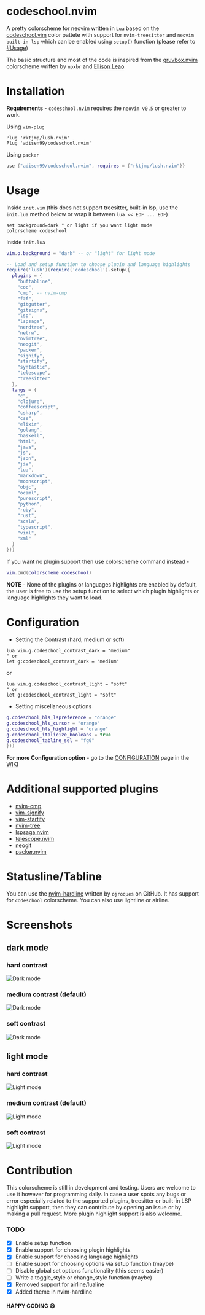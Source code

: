 # codeschool.nvim

A pretty colorscheme for neovim written in `Lua` based on the [codeschool.vim](https://github.com/flazz/vim-colorschemes/blob/master/colors/codeschool.vim) color pattete with support for `nvim-treesitter` and `neovim built-in lsp` which can be enabled using `setup()` function (please refer to [#Usage](https://github.com/adisen99/codeschool.nvim/tree/master#usage))

The basic structure and most of the code is inspired from the [gruvbox.nvim](https://github.com/npxbr/gruvbox.nvim) colorscheme written by `npxbr` and [Ellison Leao](https://github.com/ellisonleao)

# Installation

**Requirements** - `codeschool.nvim` requires the `neovim v0.5` or greater to work.

Using `vim-plug`

```vim
Plug 'rktjmp/lush.nvim'
Plug 'adisen99/codeschool.nvim'
```

Using `packer`

```lua
use {"adisen99/codeschool.nvim", requires = {"rktjmp/lush.nvim"}}
```

# Usage

Inside `init.vim` (this does not support treesitter, built-in lsp, use the `init.lua` method below or wrap it between `lua << EOF ... EOF`)

```vim
set background=dark " or light if you want light mode
colorscheme codeschool
```

Inside `init.lua`
```lua
vim.o.background = "dark" -- or "light" for light mode

-- Load and setup function to choose plugin and language highlights
require('lush')(require('codeschool').setup({
  plugins = {
    "buftabline",
    "coc",
    "cmp", -- nvim-cmp
    "fzf",
    "gitgutter",
    "gitsigns",
    "lsp",
    "lspsaga",
    "nerdtree",
    "netrw",
    "nvimtree",
    "neogit",
    "packer",
    "signify",
    "startify",
    "syntastic",
    "telescope",
    "treesitter"
  },
  langs = {
    "c",
    "clojure",
    "coffeescript",
    "csharp",
    "css",
    "elixir",
    "golang",
    "haskell",
    "html",
    "java",
    "js",
    "json",
    "jsx",
    "lua",
    "markdown",
    "moonscript",
    "objc",
    "ocaml",
    "purescript",
    "python",
    "ruby",
    "rust",
    "scala",
    "typescript",
    "viml",
    "xml"
  }
}))
```

If you want no plugin support then use colorscheme command instead -
```lua
vim.cmd(colorscheme codeschool)
```

**NOTE** - None of the plugins or languages highlights are enabled by default, the user is free to use the setup function to select which plugin highlights or language highlights they want to load.

# Configuration

- Setting the Contrast (hard, medium or soft)

```vim
lua vim.g.codeschool_contrast_dark = "medium"
" or
let g:codeschool_contrast_dark = "medium"
````

or

```vim
lua vim.g.codeschool_contrast_light = "soft"
" or
let g:codeschool_contrast_light = "soft"
```
- Setting miscellaneous options

```lua
g.codeschool_hls_lspreference = "orange"
g.codeschool_hls_cursor = "orange"
g.codeschool_hls_highlight = "orange"
g.codeschool_italicize_booleans = true
g.codeschool_tabline_sel = "fg0"
}))
```

**For more Configuration option** - go to the [CONFIGURATION](https://github.com/adisen99/codeschool.nvim/wiki/Configuration) page in the [WIKI](https://github.com/adisen99/codeschool.nvim/wiki)

# Additional supported plugins

- [nvim-cmp](https://github.com/hrsh7th/nvim-cmp)
- [vim-signify](https://github.com/mhinz/vim-signify)
- [vim-startify](https://github.com/mhinz/vim-startify)
- [nvim-tree](https://github.com/kyazdani42/nvim-tree.lua)
- [lspsaga.nvim](https://github.com/glepnir/lspsaga.nvim)
- [telescope.nvim](https://github.com/nvim-telescope/telescope.nvim)
- [neogit](https://github.com/TimUntersberger/neogit)
- [packer.nvim](https://github.com/wbthomason/packer.nvim)

# Statusline/Tabline

You can use the [nvim-hardline](https://github.com/ojroques/nvim-hardline) written by `ojroques` on GitHub. It has support for `codeschool` colorscheme. You can also use lightline or airline.

# Screenshots

## dark mode

### hard contrast

![Dark mode](./media/dark_hard.png)

### medium contrast (default)

![Dark mode](./media/dark_medium.png)

### soft contrast

![Dark mode](./media/dark_soft.png)

## light mode

### hard contrast

![Light mode](./media/light_hard.png)

### medium contrast (default)

![Light mode](./media/light_medium.png)

### soft contrast

![Light mode](./media/light_soft.png)

# Contribution

This colorscheme is still in development and testing. Users are welcome to use it however for programming daily. In case a user spots any bugs or error especially related to the supported plugins, treesitter or built-in LSP highlight support, then they can contribute by opening an issue or by making a pull request. More plugin highlight support is also welcome.

### TODO

- [x] Enable setup function
- [x] Enable support for choosing plugin highlights
- [x] Enable support for choosing language highlights
- [ ] Enable supprt for choosing options via setup function (maybe)
- [ ] Disable global set options functionality (this seems easier)
- [ ] Write a toggle_style or change_style function (maybe)
- [x] Removed support for airline/lualine
- [x] Added theme in nvim-hardline

#### HAPPY CODING :smile:

